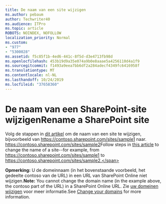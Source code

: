 ```yaml
---
title: De naam van een site wijzigen
ms.author: pebaum
author: Techwriter40
ms.audience: ITPro
ms.topic: article
ROBOTS: NOINDEX, NOFOLLOW
localization_priority: Normal
ms.custom:
- "977"
- "5300028"
ms.assetid: f5c85f1b-4ed6-441c-8f5d-d3e4713fb98d
ms.openlocfilehash: 453b19d9a35e074a9b0e8aaae5a4256110d4a1f9
ms.sourcegitcommit: f1493a9eea7bb6df2a284adecf4349fc6416958f
ms.translationtype: MT
ms.contentlocale: nl-NL
ms.lasthandoff: 10/24/2019
ms.locfileid: "37658360"
---
```

# <a name="rename-a-sharepoint-site"></a><span data-ttu-id="97f7f-102">De naam van een SharePoint-site wijzigen</span><span class="sxs-lookup"><span data-stu-id="97f7f-102">Rename a SharePoint site</span></span>

<span data-ttu-id="97f7f-103">Volg de stappen in [dit artikel](https://docs.microsoft.com/sharepoint/change-site-address) om de naam van een site te wijzigen, bijvoorbeeld van https://contoso.sharepoint.com/sites/sample1 naar. https://contoso.sharepoint.com/sites/sample2</span><span class="sxs-lookup"><span data-stu-id="97f7f-103">Follow steps in [this article](https://docs.microsoft.com/sharepoint/change-site-address) to change the name of a site--for example, from https://contoso.sharepoint.com/sites/sample1 to https://contoso.sharepoint.com/sites/sample2.</span></span>

<span data-ttu-id="97f7f-104">**Opmerking:** U de domeinnaam (in het bovenstaande voorbeeld, het gedeelte contoso van de URL) in een URL van SharePoint Online niet wijzigen.</span><span class="sxs-lookup"><span data-stu-id="97f7f-104">**Note:** You cannot change the domain name (in the example above, the contoso part of the URL) in a SharePoint Online URL.</span></span> <span data-ttu-id="97f7f-105">Zie [uw domeinen wijzigen](https://go.microsoft.com/fwlink/?Linkid=2018696) voor meer informatie.</span><span class="sxs-lookup"><span data-stu-id="97f7f-105">See [Change your domains](https://go.microsoft.com/fwlink/?Linkid=2018696) for more information.</span></span>
  